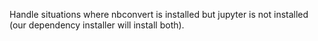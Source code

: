 Handle situations where nbconvert is installed but jupyter is not installed (our dependency installer will install both).
